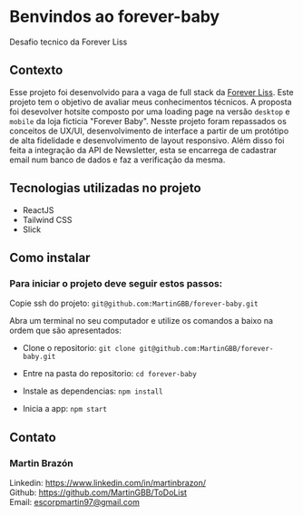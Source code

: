 # Benvindos ao forever-baby
Desafio tecnico da Forever Liss

## Contexto
Esse projeto foi desenvolvido para a vaga de full stack da [Forever Liss](https://www.foreverliss.com.br/).
Este projeto tem o objetivo de avaliar meus conhecimentos técnicos. A proposta foi desevolver hotsite composto por uma loading page na versão `desktop` e `mobile` da loja ficticia "Forever Baby".
Nesste projeto foram repassados os conceitos de UX/UI, desenvolvimento de interface a partir de um protótipo de alta fidelidade e desenvolvimento de layout responsivo.
Além disso foi feita a integração da API de Newsletter, esta se encarrega de cadastrar email num banco de dados e faz a verificação da mesma.

## Tecnologias utilizadas no projeto
- ReactJS
- Tailwind CSS
- Slick

## Como instalar
### Para iniciar o projeto deve seguir estos passos:

Copie ssh do projeto: `git@github.com:MartinGBB/forever-baby.git`

Abra um terminal no seu computador e utilize os comandos a baixo na ordem que são apresentados:
- Clone o repositorio: `git clone git@github.com:MartinGBB/forever-baby.git`
 
- Entre na pasta do repositorio:
 `cd forever-baby`
- Instale as dependencias: `npm install`
- Inicia a app: `npm start`

## Contato
### Martin Brazón
Linkedin: https://www.linkedin.com/in/martinbrazon/ <br/>
Github: https://github.com/MartinGBB/ToDoList <br/>
Email: escorpmartin97@gmail.com

